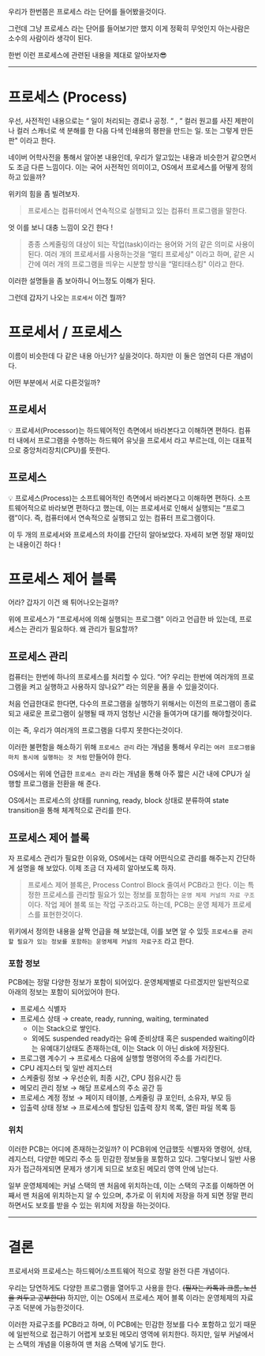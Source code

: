 우리가 한번쯤은 프로세스 라는 단어를 들어봤을것이다. 

그런데 그냥 프로세스 라는 단어를 들어보기만 했지 이게 정확히 무엇인지 아는사람은 소수의 사람이라 생각이 된다.

한번 이런 프로세스에 관련된 내용을 제대로 알아보자😎

---

# 프로세스 (Process)

우선, 사전적인 내용으로는 “ 일이 처리되는 경로나 공정. “ , “ 컬러 원고를 사진 제판이나 컬러 스캐너로 색 분해를 한 다음 다색 인쇄용의 평판을 만드는 일. 또는 그렇게 만든 판" 이라고 한다.

네이버 어학사전을 통해서 알아본 내용인데, 우리가 알고있는 내용과 비슷한거 같으면서도 조금 다른 느낌이다. 이는 국어 사전적인 의미이고, OS에서 프로세스를 어떻게 정의하고 있을까?

위키의 힘을 좀 빌려보자.

> 프로세스는 컴퓨터에서 연속적으로 실행되고 있는 컴퓨터 프로그램을 말한다.
> 

엇 이를 보니 대충 느낌이 오긴 한다 !

> 종종 스케줄링의 대상이 되는 작업(task)이라는 용어와 거의 같은 의미로 사용이 된다.
여러 개의 프로세서를 사용하는것을 “멀티 프로세싱" 이라고 하며, 같은 시간에 여러 개의 프로그램을 띄우는 시분할 방식을 “멀티태스킹" 이라고 한다.
> 

이러한 설명들을 좀 보아하니 어느정도 이해가 된다.

그런데 갑자기 나오는 `프로세서` 이건 뭘까?

# 프로세서 / 프로세스

이름이 비슷한데 다 같은 내용 아닌가? 싶을것이다.
하지만 이 둘은 엄연히 다른 개념이다.

어떤 부분에서 서로 다른것일까?

## 프로세서

<aside>
💡 프로세서(Processor)는 하드웨어적인 측면에서 바라본다고 이해하면 편하다.
컴퓨터 내에서 프로그램을 수행하는 하드웨어 유닛을 프로세서 라고 부르는데, 이는 대표적으로 중앙처리장치(CPU)를 뜻한다.

</aside>

## 프로세스

<aside>
💡 프로세스(Process)는 소프트웨어적인 측면에서 바라본다고 이해하면 편하다.
소프트웨어적으로 바라보면 편하다고 했는데, 이는 프로세서로 인해서 실행되는 “프로그램”이다.
즉, 컴퓨터에서 연속적으로 실행되고 있는 컴퓨터 프로그램이다.

</aside>

이 두 개의 프로세서와 프로세스의 차이를 간단히 알아보았다. 자세히 보면 정말 재미있는 내용이긴 하다 !

# 프로세스 제어 블록

어라? 갑자기 이건 왜 튀어나오는걸까?

위에 프로세스가 “프로세서에 의해 실행되는 프로그램" 이라고 언급한 바 있는데, 프로세스는 관리가 필요하다.
왜 관리가 필요할까?

## 프로세스 관리

컴퓨터는 한번에 하나의 프로세스를 처리할 수 있다.
“어? 우리는 한번에 여러개의 프로그램을 켜고 실행하고 사용하지 않나요?”
라는 의문을 품을 수 있을것이다.

처음 언급한대로 한다면, 다수의 프로그램을 실행하기 위해서는 이전의 프로그램이 종료되고 새로운 프로그램이 실행될 때 까지 엄청난 시간을 들여가며 대기를 해야할것이다.

이는 즉, 우리가 여러개의 프로그램을 다루지 못한다는것이다.

이러한 불편함을 해소하기 위해 `프로세스 관리` 라는 개념을 통해서 우리는 `여러 프로그램을 마치 동시에 실행하는 것 처럼` 만들어야 한다.

OS에서는 위에 언급한 `프로세스 관리` 라는 개념을 통해 아주 짧은 시간 내에 CPU가 실행할 프로그램을 전환을 해 준다.

OS에서는 프로세스의 상태를 running, ready, block  상태로 분류하여 state transition을 통해 체계적으로 관리를 한다.

## 프로세스 제어 블록

자 프로세스 관리가 필요한 이유와, OS에서는 대략 어떤식으로 관리를 해주는지 간단하게 설명을 해 보았다.
이제 조금 더 자세히 알아보도록 하자.

> 프로세스 제어 블록은, Process Control Block 줄여서 PCB라고 한다.
이는 특정한 프로세스를 관리할 필요가 있는 정보를 포함하는 `운영 체제 커널의 자료 구조`이다.
작업 제어 블록 또는 작업 구조라고도 하는데, PCB는 운영 체제가 프로세스를 표현한것이다.
> 

위키에서 정의한 내용을 살짝 언급을 해 보았는데, 이를 보면 알 수 있듯 `프로세스를 관리할 필요가 있는 정보를 포함하는 운영체제 커널의 자료구조` 라고 한다.

### 포함 정보

PCB에는 정말 다양한 정보가 포함이 되어있다. 운영체제별로 다르겠지만 일반적으로 아래의 정보는 포함이 되어있어야 한다.

- 프로세스 식별자
- 프로세스 상태 → create, ready, running, waiting, terminated
    - 이는 Stack으로 쌓인다.
    - 외에도 suspended ready라는 유예 준비상태 혹은 suspended waiting이라는 유예대기상태도 존재하는데, 이는 Stack 이 아닌 disk에 저장된다.
- 프로그램 계수기 → 프로세스 다음에 실행할 명령어의 주소를 가리킨다.
- CPU 레지스터 및 일반 레지스터
- 스케줄링 정보 → 우선순위, 최종 시간, CPU 점유시간 등
- 메모리 관리 정보 → 해당 프로세스의 주소 공간 등
- 프로세스 계정 정보 → 페이지 테이블, 스케줄링 큐 포인터, 소유자, 부모 등
- 입출력 상태 정보 → 프로세스에 할당된 입출력 장치 목록, 열린 파일 목록 등

### 위치

이러한 PCB는 어디에 존재하는것일까?
이 PCB위에 언급했듯 식별자와 명령어, 상태, 레지스터, 다양한 메모리 주소 등 민감한 정보들을 포함하고 있다. 그렇다보니 일반 사용자가 접근하게되면 문제가 생기게 되므로 보호된 메모리 영역 안에 남는다.

일부 운영체제에는 커널 스택의 맨 처음에 위치하는데, 이는 스택의 구조를 이해하면 어째서 맨 처음에 위치하는지 알 수 있으며, 추가로 이 위치에 저장을 하게 되면 정말 편리하면서도 보호를 받을 수 있는 위치에 저장을 하는것이다.

---

# 결론

프로세서와 프로세스는 하드웨어/소프트웨어 적으로 정말 완전 다른 개념이다.

우리는 당연하게도 다양한 프로그램을 열어두고 사용을 한다.  ~~(필자는 카톡과 크롬, 노션을 켜두고 공부한다)~~
하지만, 이는 OS에서 프로세스 제어 블록 이라는 운영체제의 자료구조 덕분에 가능한것이다.

이러한 자료구조를 PCB라고 하며, 이 PCB에는 민감한 정보를 다수 포함하고 있기 때문에 일반적으로 접근하기 어렵게 보호된 메모리 영역에 위치한다. 하지만, 일부 커널에서는 스택의 개념을 이용하여 맨 처음 스택에 넣기도 한다.

